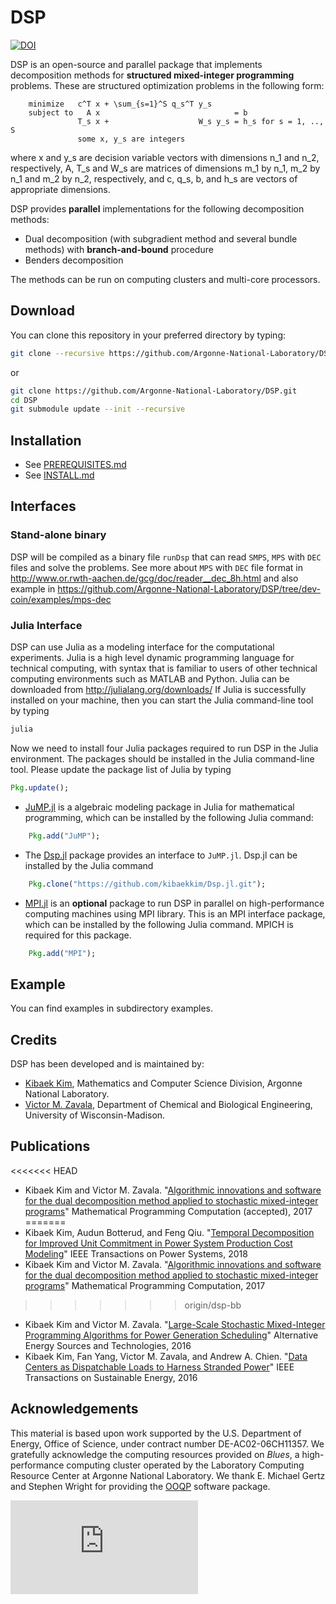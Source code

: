 # DSP
[![DOI](https://zenodo.org/badge/26612881.svg)](https://zenodo.org/badge/latestdoi/26612881)

DSP is an open-source and parallel package that implements decomposition methods for **structured mixed-integer programming** problems. These are structured optimization problems in the following form:

        minimize   c^T x + \sum_{s=1}^S q_s^T y_s
        subject to   A x                              = b
                   T_s x +                    W_s y_s = h_s for s = 1, .., S
                   some x, y_s are integers

where x and y_s are decision variable vectors with dimensions n_1 and n_2, respectively, A, T_s and W_s are matrices of dimensions m_1 by n_1, m_2 by n_1 and m_2 by n_2, respectively, and c, q_s, b, and h_s are vectors of appropriate dimensions.

DSP provides **parallel** implementations for the following decomposition methods:
* Dual decomposition (with subgradient method and several bundle methods) with **branch-and-bound** procedure
* Benders decomposition

The methods can be run on computing clusters and multi-core processors.

## Download

You can clone this repository in your preferred directory by typing:
```bash
git clone --recursive https://github.com/Argonne-National-Laboratory/DSP.git
```
or
```bash
git clone https://github.com/Argonne-National-Laboratory/DSP.git
cd DSP
git submodule update --init --recursive
```

## Installation

* See [PREREQUISITES.md](PREREQUISITES.md)
* See [INSTALL.md](INSTALL.md)

## Interfaces

### Stand-alone binary

DSP will be compiled as a binary file ``runDsp`` that can read ``SMPS``, ``MPS`` with ``DEC`` files and solve the problems. See more about ``MPS`` with ``DEC`` file format in http://www.or.rwth-aachen.de/gcg/doc/reader__dec_8h.html and also example in https://github.com/Argonne-National-Laboratory/DSP/tree/dev-coin/examples/mps-dec

### Julia Interface

DSP can use Julia as a modeling interface for the computational experiments. Julia is a high level dynamic programming language for technical computing, with syntax that is familiar to users of other technical computing environments such as MATLAB and Python. Julia can be downloaded from http://julialang.org/downloads/ If Julia is successfully installed on your machine, then you can start the Julia command-line tool by typing
```bash
julia
```
Now we need to install four Julia packages required to run DSP in the Julia environment. The packages should be installed in the Julia command-line tool. Please update the package list of Julia by typing
```julia
Pkg.update();
```
* [JuMP.jl](https://github.com/JuliaOpt/JuMP.jl) is a algebraic modeling package in Julia for mathematical programming, which can be installed by the following Julia command:
```julia
    Pkg.add("JuMP");
```
* The [Dsp.jl](https://github.com/kibaekkim/Dsp.jl) package provides an interface to ``JuMP.jl``. Dsp.jl can be installed by the Julia command
```julia
    Pkg.clone("https://github.com/kibaekkim/Dsp.jl.git");
```
* [MPI.jl](https://github.com/JuliaParallel/MPI.jl) is an **optional** package to run DSP in parallel on high-performance computing machines using MPI library. This is an MPI interface package, which can be installed by the following Julia command. MPICH is required for this package.
```julia
    Pkg.add("MPI");
```

## Example

You can find examples in subdirectory examples.


## Credits

DSP has been developed and is maintained by:
* [Kibaek Kim](http://mcs.anl.gov/~kibaekkim/), Mathematics and Computer Science Division, Argonne National Laboratory.
* [Victor M. Zavala](http://zavalab.engr.wisc.edu/), Department of Chemical and Biological Engineering, University of Wisconsin-Madison.

## Publications
<<<<<<< HEAD
* Kibaek Kim and Victor M. Zavala. "[Algorithmic innovations and software for the dual decomposition method applied to stochastic mixed-integer programs](http://www.optimization-online.org/DB_FILE/2015/06/4960.pdf)" Mathematical Programming Computation (accepted), 2017
=======
* Kibaek Kim, Audun Botterud, and Feng Qiu. "[Temporal Decomposition for Improved Unit Commitment in Power System Production Cost Modeling](http://ieeexplore.ieee.org/document/8316946/)" IEEE Transactions on Power Systems, 2018
* Kibaek Kim and Victor M. Zavala. "[Algorithmic innovations and software for the dual decomposition method applied to stochastic mixed-integer programs](https://link.springer.com/article/10.1007/s12532-017-0128-z)" Mathematical Programming Computation, 2017
>>>>>>> origin/dsp-bb
* Kibaek Kim and Victor M. Zavala. "[Large-Scale Stochastic Mixed-Integer Programming Algorithms for Power Generation Scheduling](http://dx.doi.org/10.1007/978-3-319-28752-2_18)" Alternative Energy Sources and Technologies, 2016
* Kibaek Kim, Fan Yang, Victor M. Zavala, and Andrew A. Chien. "[Data Centers as Dispatchable Loads to Harness Stranded Power](http://dx.doi.org/10.1109/TSTE.2016.2593607)" IEEE Transactions on Sustainable Energy, 2016

## Acknowledgements

This material is based upon work supported by the U.S. Department of Energy, Office of Science, under contract number DE-AC02-06CH11357. We gratefully acknowledge the computing resources provided on *Blues*, a high-performance computing cluster operated by the Laboratory Computing Resource Center at Argonne National Laboratory. We thank E. Michael Gertz and Stephen Wright for providing the [OOQP](http://pages.cs.wisc.edu/~swright/ooqp/) software package.


[![Analytics](https://ga-beacon.appspot.com/UA-64449559-2/DSP/README.md)](https://github.com/igrigorik/ga-beacon)

